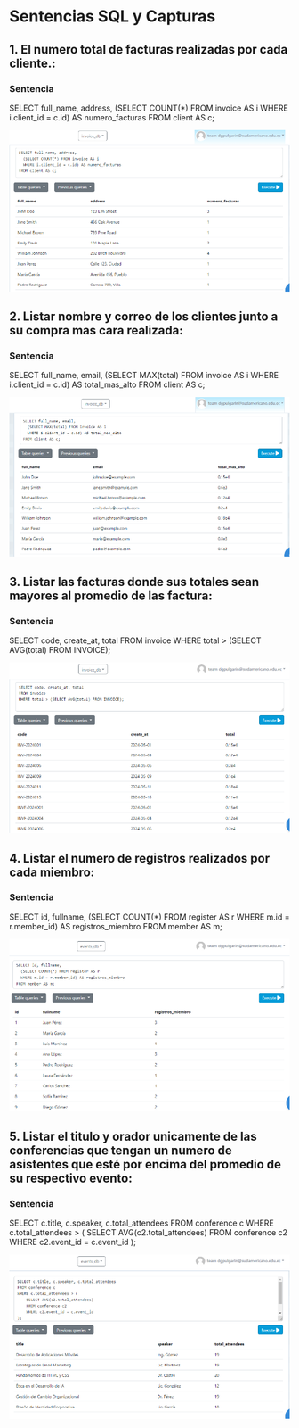 # Sentencias SQL y Capturas

## 1. El numero total de facturas realizadas por cada cliente.:
### Sentencia
SELECT full_name, address, 
  (SELECT COUNT(*) FROM invoice AS i
  WHERE i.client_id = c.id) AS numero_facturas
FROM client AS c;

![subconsulta 1](capturas/cap1.PNG)

## 2. Listar nombre y correo de los clientes junto a su compra mas cara realizada:
### Sentencia
SELECT full_name, email, 
  (SELECT MAX(total) FROM invoice AS i
  WHERE i.client_id = c.id) AS total_mas_alto
FROM client AS c;

![subconsulta 2](capturas/cap2.PNG)

## 3. Listar las facturas donde sus totales sean mayores al promedio de las factura:
### Sentencia
SELECT code, create_at, total
FROM invoice
WHERE total > (SELECT AVG(total) FROM INVOICE);

![subconsulta 3](capturas/cap3.PNG)

## 4. Listar el numero de registros realizados por cada miembro:
### Sentencia
SELECT id, fullname, 
  (SELECT COUNT(*) FROM register AS r
  WHERE m.id = r.member_id) AS registros_miembro
FROM member AS m;


![subconsulta 4](capturas/cap4.PNG)

## 5. Listar el titulo y orador unicamente de las conferencias que tengan un numero de asistentes que esté por encima del promedio de su respectivo evento:
### Sentencia
SELECT c.title, c.speaker, c.total_attendees
FROM conference c
WHERE c.total_attendees > (
    SELECT AVG(c2.total_attendees)
    FROM conference c2
    WHERE c2.event_id = c.event_id
);

![subconsulta 5](capturas/cap5.PNG)

